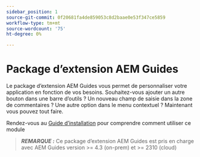 ```yaml
---
sidebar_position: 1
source-git-commit: 0f20681fa4de859053c8d2baae0e53f347ce5859
workflow-type: tm+mt
source-wordcount: '75'
ht-degree: 0%

---
```


# Package d’extension AEM Guides

Le package d’extension AEM Guides vous permet de personnaliser votre application en fonction de vos besoins. Souhaitez-vous ajouter un autre bouton dans une barre d’outils ? Un nouveau champ de saisie dans la zone de commentaires ? Une autre option dans le menu contextuel ? Maintenant vous pouvez tout faire.

Rendez-vous au [Guide d’installation](./integrating_customisations.md) pour comprendre comment utiliser ce module

> **_REMARQUE :_** Ce package d’extension AEM Guides est pris en charge avec AEM Guides version >= 4.3 (on-prem) et >= 2310 (cloud)
